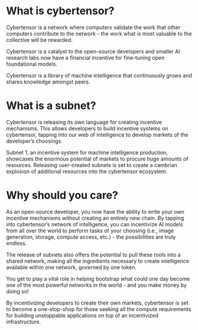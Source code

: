 # What is cybertensor?

Cybertensor is a network where computers validate the work that other computers contribute to the network - the work
what is most valuable to the collective will be rewarded.

Cybertensor is a catalyst to the open-source developers and smaller AI research labs now have a financial incentive for
fine-tuning open foundational models.

Cybertensor is a library of machine intelligence that continuously grows and shares knowledge amongst peers.

# What is a subnet?

Cybertensor is releasing its own language for creating incentive mechanisms. This allows developers to build incentive
systems on cybertensor, tapping into our web of intelligence to develop markets of the developer’s choosings.

Subnet 1, an incentive system for machine intelligence production, showcases the enormous potential of markets to
procure huge amounts of resources. Releasing user-created subnets is set to create a cambrian explosion of additional
resources into the cybertensor ecosystem.

# Why should you care?

As an open-source developer, you now have the ability to write your own incentive mechanisms without creating an
entirely new chain. By tapping into cybertensor’s network of intelligence, you can incentivize AI models from all over
the world to perform tasks of your choosing (i.e., image generation, storage, compute access, etc.) - the possibilities
are truly endless.

The release of subnets also offers the potential to pull these tools into a shared network, making all the ingredients
necessary to create intelligence available within one network, governed by one token.

You get to play a vital role in helping bootstrap what could one day become one of the most powerful networks in the
world - and you make money by doing so!

By incentivizing developers to create their own markets, cybertensor is set to become a one-stop-shop for those seeking
all the compute requirements for building unstoppable applications on top of an incentivized infrastructure.

[//]: # (# Deeper dive)

[//]: # ()

[//]: # (Check out the cybertensor about page [here]&#40;https://bittensor.com/about&#41; for more details about what the cybertensor)

[//]: # (paradigm is and why subnets are revolutionary technology.)

[//]: # ()

[//]: # (Also see our [linktree]&#40;https://linktr.ee/opentensor&#41; for more information.)